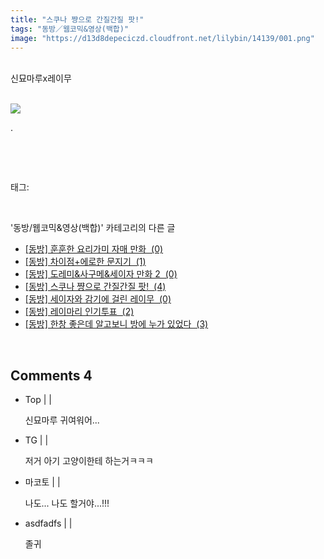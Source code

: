 ```yaml
---
title: "스쿠나 쨩으로 간질간질 팟!"
tags: "동방／웹코믹&영상(백합)"
image: "https://d13d8depeciczd.cloudfront.net/lilybin/14139/001.png"
---
```

<div class="article">
<div class="area_view">
<div style="text-align: left;"><br/></div><div style="text-align: left;">신묘마루x레이무</div><div style="text-align: left;"><br/><p style="text-align: left;"><span class="imageblock" style="display: inline-block; width: 100%; height: auto; max-width: 100%;"><img src="{{ site.imgserver12 }}/lilybin/14139/001.png"/></span></p><p style="text-align: left;">.</p></div><p><br/></p>
</div></div><br/>
<div class="tagTrail">
<p>태그: </p>
<ul>
</ul>
</div><br/>
<div class="another">
<p>'동방/웹코믹&amp;영상(백합)' 카테고리의 다른 글</p>
<ul>
<li><a href="/lilybin_14140">
[동방] 훈훈한 요리가미 자매 만화  (0)
</a></li>
<li><a href="/lilybin_14122">
[동방] 차이점+에로한 문지기  (1)
</a></li>
<li><a href="/lilybin_14125">
[동방] 도레미&amp;사구메&amp;세이자 만화 2  (0)
</a></li>
<li><a href="/lilybin_14139">
[동방] 스쿠나 쨩으로 간질간질 팟!  (4)
</a></li>
<li><a href="/lilybin_14137">
[동방] 세이자와 감기에 걸린 레이무  (0)
</a></li>
<li><a href="/lilybin_14136">
[동방] 레이마리 인기투표  (2)
</a></li>
<li><a href="/lilybin_14087">
[동방] 한창 좋은데 알고보니 방에 누가 있었다  (3)
</a></li>
</ul>
</div><br/>
<div class="comment">
<h2 class="bold">Comments <span id="commentCount14139">4</span></h2>
<div style="clear:both;">
<div id="entry14139Comment" style="display:block">
<ul class="list_reply">
<li class="rp_general" id="comment14355676">
<div class="post-comment">
<div>
<span>
<i class="fa fa-user"></i>Top |
                                |
                               
</span>
<p>신묘마루 귀여워어...</p>

</div>
</div>
</li>
<li class="rp_general" id="comment14355818">
<div class="post-comment">
<div>
<span>
<i class="fa fa-user"></i>TG |
                                |
                               
</span>
<p>저거 아기 고양이한테 하는거ㅋㅋㅋ</p>

</div>
</div>
</li>
<li class="rp_general" id="comment14357652">
<div class="post-comment">
<div>
<span>
<i class="fa fa-user"></i>마코토 |
                                |
                               
</span>
<p>나도... 나도 할거야...!!!</p>

</div>
</div>
</li>
<li class="rp_general" id="comment14362463">
<div class="post-comment">
<div>
<span>
<i class="fa fa-user"></i>asdfadfs |
                                |
                               
</span>
<p>졸귀</p>

</div>
</div>
</li>
</ul>
</div>
</div>
</div><br/>
<br/>
<p id="refer"></p>
<br/>

